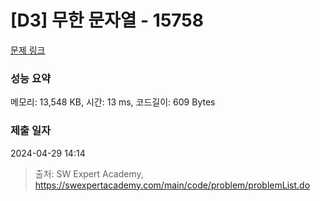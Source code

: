# [D3] 무한 문자열 - 15758 

[문제 링크](https://swexpertacademy.com/main/code/problem/problemDetail.do?contestProbId=AYP5JmsqcngDFATW) 

### 성능 요약

메모리: 13,548 KB, 시간: 13 ms, 코드길이: 609 Bytes

### 제출 일자

2024-04-29 14:14



> 출처: SW Expert Academy, https://swexpertacademy.com/main/code/problem/problemList.do